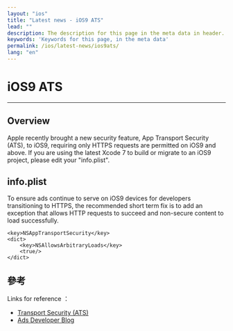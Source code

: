 ```yaml
---
layout: "ios"
title: "Latest news - iOS9 ATS"
lead: ""
description: The description for this page in the meta data in header.
keywords: 'Keywords for this page, in the meta data'
permalink: /ios/latest-news/ios9ats/
lang: "en"
---
```

# iOS9 ATS
---
## Overview
Apple recently brought a new security feature, App Transport Security (ATS), to iOS9, requiring only HTTPS requests are permitted on iOS9 and above. If you are using the latest Xcode 7 to build or migrate to an iOS9 project, please edit your "info.plist".


## info.plist
To ensure ads continue to serve on iOS9 devices for developers transitioning to HTTPS, the recommended short term fix is to add an exception that allows HTTP requests to succeed and non-secure content to load successfully.

    <key>NSAppTransportSecurity</key>
    <dict>
        <key>NSAllowsArbitraryLoads</key>
        <true/>
    </dict>


## 參考
Links for reference ：

- [Transport Security (ATS)]
- [Ads Developer Blog]


[Transport Security (ATS)]: https://developer.apple.com/library/prerelease/ios/technotes/App-Transport-Security-Technote/|App
[Ads Developer Blog]: http://googleadsdeveloper.blogspot.tw/2015/08/handling-app-transport-security-in-ios-9.html|Google
